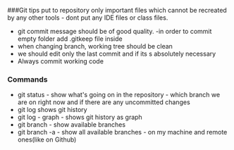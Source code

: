 ###Git tips
put to repository only important files which cannot be recreated by any other tools - dont put any IDE files or class files.
- git commit message should be of good quality.
-in order to commit empty folder add .gitkeep file inside
- when changing branch, working tree should be clean
- we should edit only the last commit and if its s absolutely necessary
- Always commit working code

### Commands
- git status - show what's going on in the repository - which branch we are on right now and if there are any uncommitted changes 
- git log shows git history
- git log - graph - shows git history as graph
- git branch - show available branches
- git branch -a - show all available branches - on my machine and remote ones(like on Github)
